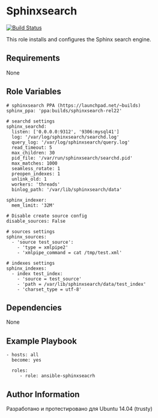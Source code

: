 Sphinxsearch
============
[![Build Status](https://travis-ci.org/vterdunov/ansible-sphinxseacrh.svg?branch=master)](https://travis-ci.org/vterdunov/ansible-sphinxseacrh)

This role installs and configures the Sphinx search engine.

Requirements
------------
None

Role Variables
--------------

```
# sphinxsearch PPA (https://launchpad.net/~builds)
sphinx_ppa: 'ppa:builds/sphinxsearch-rel22'

# searchd settings
sphinx_searchd:
  listen: ['0.0.0.0:9312', '9306:mysql41']
  log: '/var/log/sphinxsearch/searchd.log'
  query_log: '/var/log/sphinxsearch/query.log'
  read_timeout: 5
  max_children: 30
  pid_file: '/var/run/sphinxsearch/searchd.pid'
  max_matches: 1000
  seamless_rotate: 1
  preopen_indexes: 1
  unlink_old: 1
  workers: 'threads'
  binlog_path: '/var/lib/sphinxsearch/data'

sphinx_indexer:
  mem_limit: '32M'

# Disable create source config
disable_sources: False

# sources settings
sphinx_sources:
  - 'source test_source':
    - 'type = xmlpipe2'
    - 'xmlpipe_command = cat /tmp/test.xml'

# indexes settings
sphinx_indexes:
  - index test_index:
    - 'source = test_source'
    - 'path = /var/lib/sphinxsearch/data/test_index'
    - 'charset_type = utf-8'
```

Dependencies
------------
None

Example Playbook
----------------
```
- hosts: all
  become: yes

  roles:
     - role: ansible-sphinxseacrh
```

Author Information
------------------
Разработано и протестировано для Ubuntu 14.04 (trusty)

